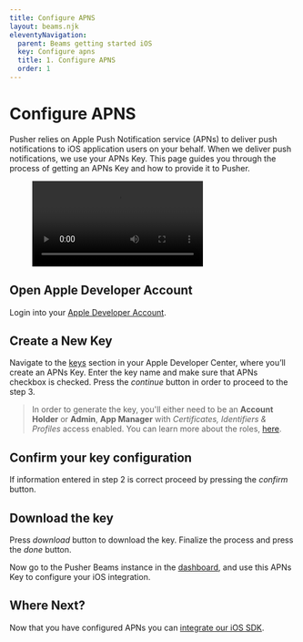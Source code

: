 ```yaml
---
title: Configure APNS
layout: beams.njk
eleventyNavigation:
  parent: Beams getting started iOS
  key: Configure apns
  title: 1. Configure APNS
  order: 1
---
```


# Configure APNS

Pusher relies on Apple Push Notification service (APNs) to deliver push notifications to iOS application users on your behalf. When we deliver push notifications, we use your APNs Key. This page guides you through the process of getting an APNs Key and how to provide it to Pusher.

<figure class="mh0 mv5 pa0 border-box">
  <video controls height="auto" style="max-width: 100%">
    <source src="/docs/static/video/configure-apns.webm" type="video/webm" />
    <source src="/docs/static/video/configure-apns.mp4" type="video/mp4" />
    Hey! Your browser does not support videos!
  </video>
</figure>

## Open Apple Developer Account

Login into your [Apple Developer Account](https://developer.apple.com/account).

## Create a New Key

Navigate to the [keys](https://developer.apple.com/account/resources/authkeys/add) section in your Apple Developer Center, where you’ll create an APNs Key. Enter the key name and make sure that APNs checkbox is checked. Press the <em>continue</em> button in order to proceed to the step 3.

> In order to generate the key, you'll either need to be an **Account Holder** or **Admin**, **App Manager** with _Certificates, Identifiers & Profiles_ access enabled. You can learn more about the roles, [here](https://developer.apple.com/support/roles/).

## Confirm your key configuration

If information entered in step 2 is correct proceed by pressing the <em>confirm</em> button.

## Download the key

Press <em>download</em> button to download the key. Finalize the process and press the <em>done</em> button.

Now go to the Pusher Beams instance in the [dashboard](https://dashboard.pusher.com/beams), and use this APNs Key to configure your iOS integration.

## Where Next?

Now that you have configured APNs you can
[integrate our iOS SDK](/docs/beams/getting-started/ios/sdk-integration/).
